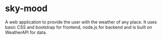 # sky-mood
A web application to provide the user with the weather of any place. It uses basic CSS and bootstrap for frontend, node.js for backend and is built on WeatherAPI for data.
